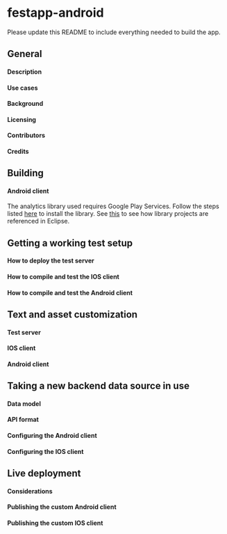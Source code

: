 festapp-android
===============

Please update this README to include everything needed to build the app.

## General

#### Description

#### Use cases

#### Background

#### Licensing

#### Contributors

#### Credits

## Building

#### Android client

The analytics library used requires Google Play Services.
Follow the steps listed [here](http://developer.android.com/google/play-services/setup.html#Install) to install the library.
See [this](http://developer.android.com/tools/projects/projects-eclipse.html#ReferencingLibraryProject) to see how library projects are referenced in Eclipse.

## Getting a working test setup

#### How to deploy the test server

#### How to compile and test the IOS client

#### How to compile and test the Android client

## Text and asset customization

#### Test server

#### IOS client

#### Android client

## Taking a new backend data source in use

#### Data model

#### API format

#### Configuring the Android client

#### Configuring the IOS client

## Live deployment

#### Considerations

#### Publishing the custom Android client

#### Publishing the custom IOS client
